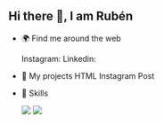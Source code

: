 ## Hi there 👋, I am Rubén


- 🌍 Find me around the web
  
    Instagram:
    Linkedin: 


- 🔨 My projects
    HTML Instagram Post


- 🔱 Skills

    <img src="{(https://img.shields.io/badge/Adobe%20Premiere%20Pro-9999FF?style=for-the-badge&logo=Adobe%20Premiere%20Pro&logoColor=white)}" />
    
    <img src="{https://img.shields.io/badge/Canva-%2300C4CC.svg?&style=for-the-badge&logo=Canva&logoColor=white}" />
    
